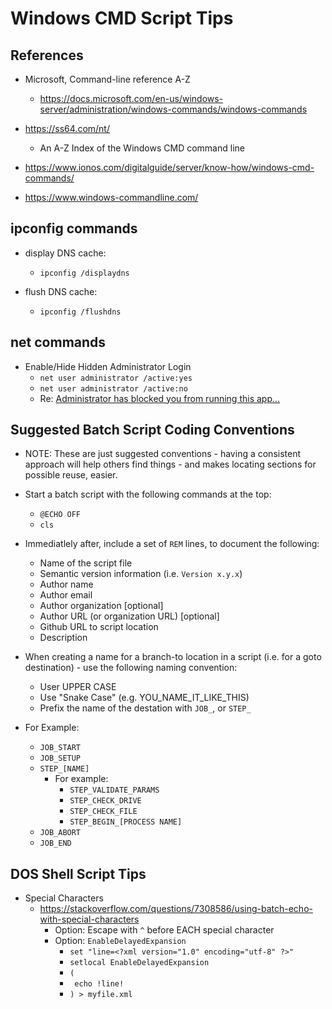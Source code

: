 
# Windows CMD Script Tips

## References
- Microsoft, Command-line reference A-Z
  + https://docs.microsoft.com/en-us/windows-server/administration/windows-commands/windows-commands

- https://ss64.com/nt/
  + An A-Z Index of the Windows CMD command line

- https://www.ionos.com/digitalguide/server/know-how/windows-cmd-commands/

- https://www.windows-commandline.com/


## ipconfig commands
- display DNS cache:
  + ```ipconfig /displaydns```

- flush DNS cache:
  + ```ipconfig /flushdns```


## net commands

- Enable/Hide Hidden Administrator Login
  + ```net user administrator /active:yes```
  + ```net user administrator /active:no```
  + Re: [Administrator has blocked you from running this
    app...](https://answers.microsoft.com/en-us/windows/forum/windows_10-security/administrator-has-blocked-you-from-running-this/2c268be6-1d17-46af-acf8-9dc2d489b728)


## Suggested Batch Script  Coding Conventions

- NOTE: These are just suggested conventions - having a consistent approach will help others find things - and makes locating sections for possible reuse, easier.

- Start a batch script with the following commands at the top:
  + ```@ECHO OFF```
  + ```cls```
- Immediatlely after, include a set of ```REM``` lines, to document the following:
  + Name of the script file
  + Semantic version information (i.e. ```Version x.y.x```)
  + Author name
  + Author email
  + Author organization [optional]
  + Author URL (or organization URL) [optional]
  + Github URL to script location
  + Description


- When creating a name for a branch-to location in a script (i.e. for a goto destination) - use the following naming convention:
  + User UPPER CASE
  + Use "Snake Case" (e.g. YOU_NAME_IT_LIKE_THIS)
  + Prefix the name of the destation with ```JOB_```, or ```STEP_``` 
- For Example:
  + ```JOB_START```
  + ```JOB_SETUP```
  + ```STEP_[NAME]```
    * For example:
      * ```STEP_VALIDATE_PARAMS```
      * ```STEP_CHECK_DRIVE```
      * ```STEP_CHECK_FILE```
      * ```STEP_BEGIN_[PROCESS NAME]```
  + ```JOB_ABORT```
  + ```JOB_END```



## DOS Shell Script Tips

- Special Characters  
  + https://stackoverflow.com/questions/7308586/using-batch-echo-with-special-characters
    * Option: Escape with ```^``` before EACH special character
    * Option: ```EnableDelayedExpansion```
      * ```set "line=<?xml version="1.0" encoding="utf-8" ?>"```
      * ```setlocal EnableDelayedExpansion```
      * ```(```
      * ``` echo !line!```
      * ```) > myfile.xml```


